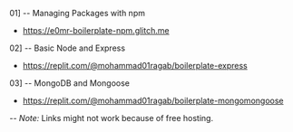 01]
-- Managing Packages with npm
* https://e0mr-boilerplate-npm.glitch.me

02]
-- Basic Node and Express
* https://replit.com/@mohammad01ragab/boilerplate-express

03] 
-- MongoDB and Mongoose
* https://replit.com/@mohammad01ragab/boilerplate-mongomongoose

-- *Note:*
        Links might not work because of free hosting.
